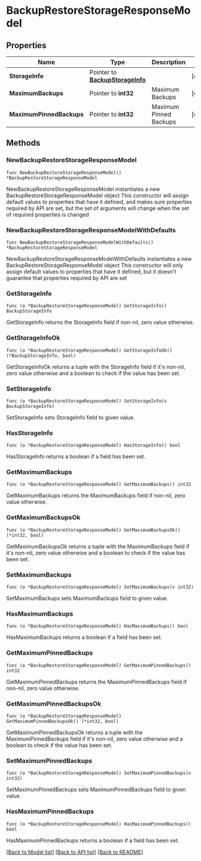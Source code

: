 # BackupRestoreStorageResponseModel

## Properties

Name | Type | Description | Notes
------------ | ------------- | ------------- | -------------
**StorageInfo** | Pointer to [**BackupStorageInfo**](BackupStorageInfo.md) |  | [optional] 
**MaximumBackups** | Pointer to **int32** | Maximum Backups | [optional] 
**MaximumPinnedBackups** | Pointer to **int32** | Maximum Pinned Backups  | [optional] 

## Methods

### NewBackupRestoreStorageResponseModel

`func NewBackupRestoreStorageResponseModel() *BackupRestoreStorageResponseModel`

NewBackupRestoreStorageResponseModel instantiates a new BackupRestoreStorageResponseModel object
This constructor will assign default values to properties that have it defined,
and makes sure properties required by API are set, but the set of arguments
will change when the set of required properties is changed

### NewBackupRestoreStorageResponseModelWithDefaults

`func NewBackupRestoreStorageResponseModelWithDefaults() *BackupRestoreStorageResponseModel`

NewBackupRestoreStorageResponseModelWithDefaults instantiates a new BackupRestoreStorageResponseModel object
This constructor will only assign default values to properties that have it defined,
but it doesn't guarantee that properties required by API are set

### GetStorageInfo

`func (o *BackupRestoreStorageResponseModel) GetStorageInfo() BackupStorageInfo`

GetStorageInfo returns the StorageInfo field if non-nil, zero value otherwise.

### GetStorageInfoOk

`func (o *BackupRestoreStorageResponseModel) GetStorageInfoOk() (*BackupStorageInfo, bool)`

GetStorageInfoOk returns a tuple with the StorageInfo field if it's non-nil, zero value otherwise
and a boolean to check if the value has been set.

### SetStorageInfo

`func (o *BackupRestoreStorageResponseModel) SetStorageInfo(v BackupStorageInfo)`

SetStorageInfo sets StorageInfo field to given value.

### HasStorageInfo

`func (o *BackupRestoreStorageResponseModel) HasStorageInfo() bool`

HasStorageInfo returns a boolean if a field has been set.

### GetMaximumBackups

`func (o *BackupRestoreStorageResponseModel) GetMaximumBackups() int32`

GetMaximumBackups returns the MaximumBackups field if non-nil, zero value otherwise.

### GetMaximumBackupsOk

`func (o *BackupRestoreStorageResponseModel) GetMaximumBackupsOk() (*int32, bool)`

GetMaximumBackupsOk returns a tuple with the MaximumBackups field if it's non-nil, zero value otherwise
and a boolean to check if the value has been set.

### SetMaximumBackups

`func (o *BackupRestoreStorageResponseModel) SetMaximumBackups(v int32)`

SetMaximumBackups sets MaximumBackups field to given value.

### HasMaximumBackups

`func (o *BackupRestoreStorageResponseModel) HasMaximumBackups() bool`

HasMaximumBackups returns a boolean if a field has been set.

### GetMaximumPinnedBackups

`func (o *BackupRestoreStorageResponseModel) GetMaximumPinnedBackups() int32`

GetMaximumPinnedBackups returns the MaximumPinnedBackups field if non-nil, zero value otherwise.

### GetMaximumPinnedBackupsOk

`func (o *BackupRestoreStorageResponseModel) GetMaximumPinnedBackupsOk() (*int32, bool)`

GetMaximumPinnedBackupsOk returns a tuple with the MaximumPinnedBackups field if it's non-nil, zero value otherwise
and a boolean to check if the value has been set.

### SetMaximumPinnedBackups

`func (o *BackupRestoreStorageResponseModel) SetMaximumPinnedBackups(v int32)`

SetMaximumPinnedBackups sets MaximumPinnedBackups field to given value.

### HasMaximumPinnedBackups

`func (o *BackupRestoreStorageResponseModel) HasMaximumPinnedBackups() bool`

HasMaximumPinnedBackups returns a boolean if a field has been set.


[[Back to Model list]](../README.md#documentation-for-models) [[Back to API list]](../README.md#documentation-for-api-endpoints) [[Back to README]](../README.md)


